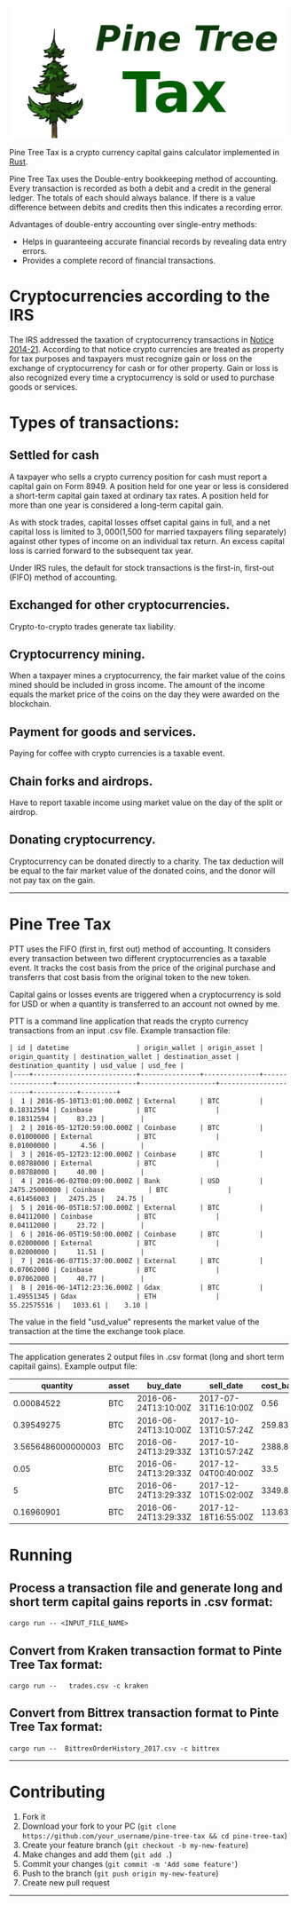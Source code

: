 ![Pine Tree Tax](/images/pine_tree_tax_big.png)

Pine Tree Tax is a crypto currency capital gains calculator implemented in [Rust](https://en.wikipedia.org/wiki/Rust_(programming_language)).

Pine Tree Tax uses the Double-entry bookkeeping method of accounting. Every transaction is recorded as both a debit and a credit in the general ledger. The totals of each should always balance. If there is a value difference between debits and credits then this indicates a recording error.

Advantages of double-entry accounting over single-entry methods:

* Helps in guaranteeing accurate financial records by revealing data entry errors.
* Provides a complete record of financial transactions.


# Cryptocurrencies according to the IRS
The IRS addressed the taxation of cryptocurrency transactions in [Notice 2014-21](https://www.irs.gov/pub/irs-drop/n-14-21.pdf). According to that notice crypto currencies are treated as property for tax purposes and taxpayers must recognize gain or loss on the exchange of cryptocurrency for cash or for other property. Gain or loss is also recognized every time a cryptocurrency is sold or used to purchase goods or services. 

# Types of transactions:
## Settled for cash
A taxpayer who sells a crypto currency position for cash must report a capital gain on Form 8949. A position held for one year or less is considered a short-term capital gain taxed at ordinary tax rates. A position held for more than one year is considered a long-term capital gain.

As with stock trades, capital losses offset capital gains in full, and a net capital loss is limited to $3,000 ($1,500 for married taxpayers filing separately) against other types of income on an individual tax return. An excess capital loss is carried forward to the subsequent tax year.

Under IRS rules, the default for stock transactions is the first-in, first-out (FIFO) method of accounting.

## Exchanged for other cryptocurrencies.
Crypto-to-crypto trades generate tax liability.

## Cryptocurrency mining.
When a taxpayer mines a cryptocurrency, the fair market value of the coins mined should be included in gross income. The amount of the income equals the market price of the coins on the day they were awarded on the blockchain.

## Payment for goods and services.
Paying for coffee with crypto currencies is a taxable event.

## Chain forks and airdrops.
Have to report taxable income using market value on the day of the split or airdrop.

## Donating cryptocurrency.
Cryptocurrency can be donated directly to a charity. The tax deduction will be equal to the fair market value of the donated coins, and the donor will not pay tax on the gain. 

---


# Pine Tree Tax


PTT uses the FIFO (first in, first out) method of accounting. It considers every transaction between two different cryptocurrencies as a taxable event. It tracks the cost basis from the price of the original purchase and transferrs that cost basis from the original token to the new token.


Capital gains or losses events are triggered when a cryptocurrency is sold for USD or when a quantity is transferred to an account not owned by me.


PTT is a command line application that reads the crypto currency transactions from an input .csv file. Example transaction file:

```
| id | datetime                 | origin_wallet | origin_asset | origin_quantity | destination_wallet | destination_asset | destination_quantity | usd_value | usd_fee |
|----+--------------------------+---------------+--------------+-----------------+--------------------+-------------------+----------------------+-----------+---------+
|  1 | 2016-05-10T13:01:00.000Z | External      | BTC          |      0.18312594 | Coinbase           | BTC               |           0.18312594 |     83.23 |         |
|  2 | 2016-05-12T20:59:00.000Z | Coinbase      | BTC          |      0.01000000 | External           | BTC               |           0.01000000 |      4.56 |         |
|  3 | 2016-05-12T23:12:00.000Z | Coinbase      | BTC          |      0.08788000 | External           | BTC               |           0.08788000 |     40.00 |         |
|  4 | 2016-06-02T08:09:00.000Z | Bank          | USD          |   2475.25000000 | Coinbase           | BTC               |           4.61456003 |   2475.25 |   24.75 |
|  5 | 2016-06-05T18:57:00.000Z | External      | BTC          |      0.04112000 | Coinbase           | BTC               |           0.04112000 |     23.72 |         |
|  6 | 2016-06-05T19:50:00.000Z | Coinbase      | BTC          |      0.02000000 | External           | BTC               |           0.02000000 |     11.51 |         |
|  7 | 2016-06-07T15:37:00.000Z | External      | BTC          |      0.07062000 | Coinbase           | BTC               |           0.07062000 |     40.77 |         |
|  8 | 2016-06-14T12:23:36.000Z | Gdax          | BTC          |      1.49551345 | Gdax               | ETH               |          55.22575516 |   1033.61 |    3.10 |

```

The value in the field "usd_value" represents the market value of the transaction at the time the exchange took place.

---


The application generates 2 output files in .csv format (long and short term capitail gains). Example output file:

|           quantity | asset | buy_date             | sell_date            | cost_basis | proceeds |     gain |
|--------------------|-------|----------------------|----------------------|------------|----------|----------|
|         0.00084522 | BTC   | 2016-06-24T13:10:00Z | 2017-07-31T16:10:00Z |       0.56 |     2.42 |     1.86 |
|         0.39549275 | BTC   | 2016-06-24T13:10:00Z | 2017-10-13T10:57:24Z |     259.83 |  2216.62 |  1956.79 |
| 3.5656486000000003 | BTC   | 2016-06-24T13:29:33Z | 2017-10-13T10:57:24Z |    2388.88 | 19984.39 | 17595.51 |
|               0.05 | BTC   | 2016-06-24T13:29:33Z | 2017-12-04T00:40:00Z |       33.5 |    566.8 |    533.3 |
|                  5 | BTC   | 2016-06-24T13:29:33Z | 2017-12-10T15:02:00Z |    3349.85 |    77000 | 73650.15 |
|         0.16960901 | BTC   | 2016-06-24T13:29:33Z | 2017-12-18T16:55:00Z |     113.63 |  3218.38 |  3104.75 |


# Running
## Process a transaction file and generate long and short term capital gains reports in .csv format:
```
cargo run -- <INPUT_FILE_NAME>
```
## Convert from Kraken transaction format to Pinte Tree Tax format:
```
cargo run --   trades.csv -c kraken 
```

## Convert from Bittrex transaction format to Pinte Tree Tax format:
```
cargo run --  BittrexOrderHistory_2017.csv -c bittrex
```



---

# Contributing

1. Fork it
2. Download your fork to your PC (`git clone https://github.com/your_username/pine-tree-tax && cd pine-tree-tax`)
3. Create your feature branch (`git checkout -b my-new-feature`)
4. Make changes and add them (`git add .`)
5. Commit your changes (`git commit -m 'Add some feature'`)
6. Push to the branch (`git push origin my-new-feature`)
7. Create new pull request

---




